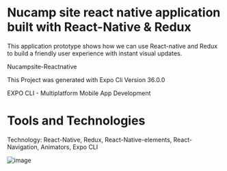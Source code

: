 # Nucamp site react native application built with React-Native & Redux

<p>This application prototype shows how we can use React-native and Redux to build a friendly user experience with instant visual updates.</p>

<p>Nucampsite-Reactnative</p>
<p>This Project was generated with Expo Cli Version 36.0.0</p>

<p>EXPO CLI - Multiplatform Mobile App Development </p>

# Tools and Technologies
Technology: React-Native, Redux, React-Native-elements, React-Navigation, Animators, Expo CLI

![image](https://user-images.githubusercontent.com/28641604/75615618-b05eeb80-5b0b-11ea-972d-284fb5d705f5.png)






